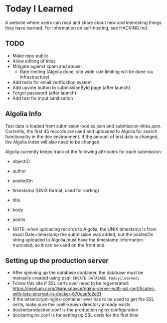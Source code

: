 # Today I Learned 
A website where users can read and share about new and
interesting things they have learned. For information on self-hosting, see HACKING.md.

## TODO
- Make repo public
- Allow editing of titles
- Mitigate against spam and abuse:
    - Rate limiting (Algolia done, site wide rate limiting will be done via infrastructure)
- Add tests for email verification system
- Add upvote button to submissionById page (after launch)
- Forgot password (after launch)
- Add test for input sanitization

## Algolia Info
Test data is loaded from submission-bodies.json and submission-titles.json.
Currently, the first 45 records are used and uploaded to Algolia for search
functionality in the dev environment. If the amount of test data is changed, the Algolia index will
also need to be changed.

Algolia currently keeps track of the following attributes for each submission:
- objectID
- author
- postedOn
- timestamp (UNIX format, used for sorting)
- title
- body
- points
 

- NOTE: when uploading records to Algolia, the UNIX timestamp is from exact
  Date+timestamp the submission was added, but the postedOn string uploaded to
  Algolia must have the timestamp information truncated, so it can be used on
  the front end. 

## Setting up the production server
- After spinning up the database container, the database must be manually created using psql: `CREATE DATABASE todayilearned;`
- Follow this site if SSL certs ever need to be regenerated: https://medium.com/@agusnavce/nginx-server-with-ssl-certificates-with-lets-encrypt-in-docker-670caefc2e31
- If the letsencrypt-nginx-container ever has to be used to get the SSL certs, make sure the .well-known directory already exists
- docker/production.conf is the production nginx configuration
- docker/nginx.conf is for setting up SSL certs for the first time
